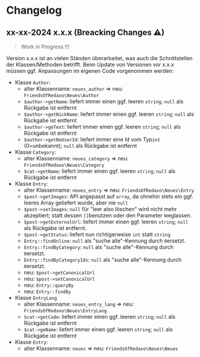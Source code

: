 # Changelog

## xx-xx-2024 x.x.x (**Breacking Changes ⚠**)

> Work in Progress !!!

Version x.x.x ist an vielen Ständen überarbeitet, was auch die Schnittstellen der
Klassen/Methoden betrifft. Beim Update von Versionen vor x.x.x müssen ggf. Anpassungen
im eigenen Code vorgenommen werden:

- Klasse `Author`:
  - alter Klassenname: `neues_author` => neu: `FriendsOfRedaxo\Neues\Author`
  - `$author->getName`: liefert immer einen ggf. leeren `string`; `null` als Rückgabe ist entfernt
  - `$author->getNickName`: liefert immer einen ggf. leeren `string`; `null` als Rückgabe ist entfernt
  - `$author->geText`: liefert immer einen ggf. leeren `string`; `null` als Rückgabe ist entfernt
  - `$author->getBeUserId`: liefert immer eine Id vom Typ`int` (0=unbekannt); `null` als Rückgabe ist entfernt
- Klasse `Category`:
  - alter Klassenname: `neues_category` => neu: `FriendsOfRedaxo\Neues\Category`
  - `$cat->getName`: liefert immer einen ggf. leeren `string`; `null` als Rückgabe ist entfernt
- Klasse `Entry`:
  - alter Klassenname: `neues_entry` => neu: `FriendsOfRedaxo\Neues\Entry`
  - `$post->getImages`: API angepasst auf `array`, da ohnehin stets ein ggf. leeres Array geliefert wurde, aber nie `null`
  - `$post->setImages`: `null` für "leer also löschen" wird nicht mehr akzeptiert; statt dessen `[]`benutzen oder den Parameter weglassen.
  - `$post->getExternalUrl`: liefert immer einen ggf. leeren `string`; `null` als Rückgabe ist entfernt.
  - `$post->getStatus`: liefert nun richtigerweise `int` statt `string`
  - `Entry::findOnline`: `null` als "suche alle"-Kennung durch `0`ersetzt.
  - `Entry::findByCategory`: `null` als "suche alle"-Kennung durch `0`ersetzt.
  - `Entry::findByCategoryIds`: `null` als "suche alle"-Kennung durch `0`ersetzt.
  - neu: `$post->getCanonicalUrl`
  - neu: `$post->setCanonicalUrl`
  - neu: `Entry::queryBy`
  - neu: `Entry::findBy`
- Klasse `EntryLang`
  - alter Klassenname: `neues_entry_lang` => neu: `FriendsOfRedaxo\Neues\EntryLang`
  - `$cat->getCode`: liefert immer einen ggf. leeren `string`; `null` als Rückgabe ist entfernt
  - `$cat->geName`: liefert immer einen ggf. leeren `string`; `null` als Rückgabe ist entfernt
- Klasse `Entry`:
  - alter Klassenname: `neues` => neu: `FriendsOfRedaxo\Neues\Neues`
